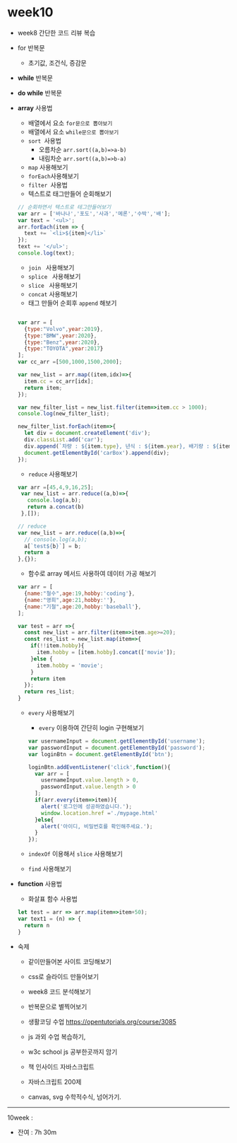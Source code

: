 # week10

+ week8 간단한 코드 리뷰 복습

+ for 반복문

  + 초기값, 조건식, 증감문

+ **while** 반복문

+ **do while** 반복문

+ **array** 사용법

  + 배열에서 요소 `for문으로 뽑아보기`
  + 배열에서 요소 `while문으로 뽑아보기`
  + `sort `사용법
    + 오름차순 `arr.sort((a,b)=>a-b)`
    + 내림차순 `arr.sort((a,b)=>b-a)`
  + `map` 사용해보기
  + `forEach`사용해보기
  + `filter `사용법
  + 텍스트로 태그만들어 순회해보기

  ```js
  // 순회하면서 텍스트로 테그만들어보기
  var arr = ['바나나','포도','사과','메론','수박','배'];
  var text = '<ul>';
  arr.forEach(item => {
    text += `<li>${item}</li>`
  });
  text += '</ul>';
  console.log(text);
  ```

  + `join ` 사용해보기
  + `splice ` 사용해보기
  + `slice ` 사용해보기
  + `concat` 사용해보기
  + 태그 만들어 순회후 `append` 해보기

  ```js
  
  var arr = [
    {type:"Volvo",year:2019},
    {type:"BMW",year:2020},
    {type:"Benz",year:2020},
    {type:"TOYOTA",year:2017}
  ];
  var cc_arr =[500,1000,1500,2000];
  
  var new_list = arr.map((item,idx)=>{
    item.cc = cc_arr[idx];
    return item;
  });
  
  var new_filter_list = new_list.filter(item=>item.cc > 1000);
  console.log(new_filter_list);
  
  new_filter_list.forEach(item=>{
    let div = document.createElement('div');
    div.classList.add('car');
    div.append(`차량 : ${item.type}, 년식 : ${item.year}, 배기량 : ${item.cc}cc`);
    document.getElementById('carBox').append(div);
  });
  ```

  + `reduce` 사용해보기

  ```js
  var arr =[45,4,9,16,25];
   var new_list = arr.reduce((a,b)=>{
     console.log(a,b);
     return a.concat(b)
   },[]);
  
  // reduce
  var new_list = arr.reduce((a,b)=>{
    // console.log(a,b);
    a[`test${b}`] = b;
    return a
  },{});
  ```

  + 함수로 array 메서드 사용하여 데이터 가공 해보기

  ```js
  var arr = [
    {name:"철수",age:19,hobby:'coding'},
    {name:"영희",age:21,hobby:''},
    {name:"기철",age:20,hobby:'baseball'},
  ];
  
  var test = arr =>{
    const new_list = arr.filter(item=>item.age>=20);
    const res_list = new_list.map(item=>{
      if(!!item.hobby){
        item.hobby = [item.hobby].concat(['movie']);
      }else {
        item.hobby = 'movie';
      }
      return item
    });
    return res_list;
  }
  ```

  + `every` 사용해보기

    + `every` 이용하여 간단히 login 구현해보기

    ```js
    var usernameInput = document.getElementById('username');
    var passwordInput = document.getElementById('password');
    var loginBtn = document.getElementById('btn');
    
    loginBtn.addEventListener('click',function(){
      var arr = [
        usernameInput.value.length > 0, 
        passwordInput.value.length > 0
      ];
      if(arr.every(item=>item)){
        alert('로그인에 성공하였습니다.');
        window.location.href ='./mypage.html'
      }else{
        alert('아이디, 비밀번호를 확인해주세요.');
      }
    });
    ```

  + `indexOf` 이용해서 `slice` 사용해보기

  + `find` 사용해보기

+ **function** 사용법

  + 화살표 함수 사용법

  ``` js
  let test = arr => arr.map(item=>item+50);
  var text1 = (n) => {
    return n
  }
  ```

  



+ 숙제

  + 같이만들어본 사이트 코딩해보기

  + css로 슬라이드 만들어보기

  + week8 코드 분석해보기

  + 반복문으로 별찍어보기

  + 생활코딩 수업 https://opentutorials.org/course/3085

  + js  과외 수업 복습하기,

  + w3c school js 공부한곳까지 암기

  + 책 인사이드 자바스크립트

  + 자바스크립트 200제

  + canvas, svg 수학적수식, 넘어가기.

    



<hr>

10week :

- 잔여 : 7h 30m

  



